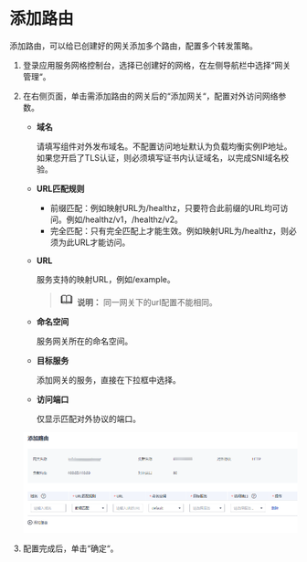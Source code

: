 # 添加路由<a name="istio_01_0057"></a>

添加路由，可以给已创建好的网关添加多个路由，配置多个转发策略。

1.  登录应用服务网格控制台，选择已创建好的网格，在左侧导航栏中选择“网关管理“。
2.  在右侧页面，单击需添加路由的网关后的“添加网关“，配置对外访问网络参数。

    -   **域名**

        请填写组件对外发布域名。不配置访问地址默认为负载均衡实例IP地址。如果您开启了TLS认证，则必须填写证书内认证域名，以完成SNI域名校验。

    -   **URL匹配规则**
        -   前缀匹配：例如映射URL为/healthz，只要符合此前缀的URL均可访问。例如/healthz/v1，/healthz/v2。
        -   完全匹配：只有完全匹配上才能生效。例如映射URL为/healthz，则必须为此URL才能访问。

    -   **URL**

        服务支持的映射URL，例如/example。

        >![](public_sys-resources/icon-note.gif) **说明：** 
        >同一网关下的url配置不能相同。

    -   **命名空间**

        服务网关所在的命名空间。

    -   **目标服务**

        添加网关的服务，直接在下拉框中选择。

    -   **访问端口**

        仅显示匹配对外协议的端口。

    ![](figures/unnaming-(47).png)


1.  配置完成后，单击“确定“。

